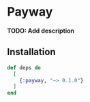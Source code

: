 # Payway

**TODO: Add description**

## Installation

```elixir
def deps do
  [
    {:payway, "~> 0.1.0"}
  ]
end
```